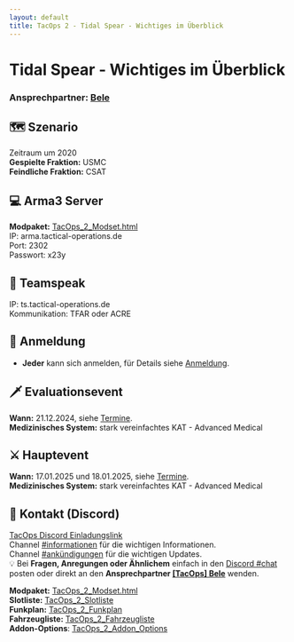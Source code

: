 ```yaml
---
layout: default
title: TacOps 2 - Tidal Spear - Wichtiges im Überblick
---
```


# Tidal Spear - Wichtiges im Überblick

### Ansprechpartner: [Bele](https://discordapp.com/users/chibi_mochizuki/)

## 🗺️ Szenario   
Zeitraum um 2020  
**Gespielte Fraktion:** USMC  
**Feindliche Fraktion:** CSAT  

## 💻 Arma3 Server   
**Modpaket:** [TacOps\_2\_Modset.html]()  
IP: arma.tactical-operations.de  
Port: 2302  
Passwort: x23y  

## 🎤 Teamspeak  
IP: ts.tactical-operations.de  
Kommunikation: TFAR oder ACRE  

## 🎫 Anmeldung
* **Jeder** kann sich anmelden, für Details siehe [Anmeldung](./enrolment.html).

## 🗡️ Evaluationsevent
**Wann:** 21.12.2024, siehe [Termine](./schedule.html).  
**Medizinisches System:** stark vereinfachtes KAT \- Advanced Medical  

## ⚔️ Hauptevent
**Wann:** 17.01.2025 und 18.01.2025, siehe [Termine](./schedule.html).   
**Medizinisches System:** stark vereinfachtes KAT \- Advanced Medical 

## 📃 Kontakt (Discord)  
[TacOps Discord Einladungslink](https://discord.gg/ZftQWwF8Cy)  
Channel [\#informationen](https://discord.com/channels/1230998538926952578/1294985131349508137) für die wichtigen Informationen.  
Channel [\#ankündigungen](https://discord.com/channels/1230998538926952578/1231001411307704360) für die wichtigen Updates.  
💡 Bei **Fragen, Anregungen oder Ähnlichem** einfach in den [Discord \#chat](https://discord.com/channels/1230998538926952578/1230998539388190792) posten oder direkt an den **Ansprechpartner [[TacOps] Bele](https://discordapp.com/users/chibi_mochizuki/)** wenden.

**Modpaket:** [TacOps\_2\_Modset.html]()  
**Slotliste:** [TacOps\_2\_Slotliste]()   
**Funkplan:** [TacOps\_2\_Funkplan]()   
**Fahrzeugliste:** [TacOps\_2\_Fahrzeugliste]()   
**Addon-Options**: [TacOps\_2\_Addon\_Options]()   

